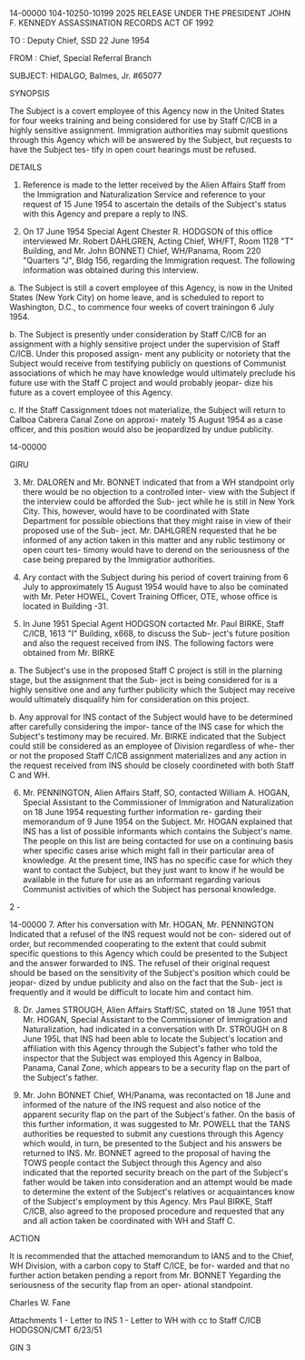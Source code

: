 14-00000
104-10250-10199
2025 RELEASE UNDER THE PRESIDENT JOHN F. KENNEDY ASSASSINATION RECORDS ACT OF 1992

TO : Deputy Chief, SSD 22 June 1954

FROM : Chief, Special Referral Branch

SUBJECT: HIDALGO, Balmes, Jr.
#65077

SYNOPSIS

The Subject is a covert employee of this Agency now in the 
United States for four weeks training and being considered for 
use by Staff C/ICB in a highly sensitive assignment. Immigration 
authorities may submit questions through this Agency which will 
be answered by the Subject, but reçuests to have the Subject tes- 
tify in open court hearings must be refused.

DETAILS

1. Reference is made to the letter received by the Alien 
Affairs Staff from the Immigration and Naturalization Service 
and reference to your request of 15 June 1954 to ascertain the 
details of the Subject's status with this Agency and prepare a 
reply to INS.

2. On 17 June 1954 Special Agent Chester R. HODGSON of this 
office interviewed Mr. Robert DAHLGREN, Acting Chief, WH/FT, Room 
1128 "T" Building, and Mr. John BONNET) Chief, WH/Panama, Room 
220 "Quarters "J", Bldg 156, regarding the Immigration request. The 
following information was obtained during this interview.

a. The Subject is still a covert employee of this Agency, 
is now in the United States (New York City) on home leave, and 
is scheduled to report to Washington, D.C., to commence four 
weeks of covert trainingon 6 July 1954.

b. The Subject is presently under consideration by Staff 
C/ICB for an assignment with a highly sensitive project under 
the supervision of Staff C/ICB. Under this proposed assign- 
ment any publicity or notoriety that the Subject would receive 
from testifying publicly on questions of Communist associations 
of which he may have knowledge would ultimately preclude his 
future use with the Staff C project and would probably jeopar- 
dize his future as a covert employee of this Agency.

c. If the Staff Cassignment tdoes not materialize, the 
Subject will return to Calboa Cabrera Canal Zone on approxi- 
mately 15 August 1954 as a case officer, and this position 
would also be jeopardized by undue publicity.

14-00000

GIRU

3. Mr. DALOREN and Mr. BONNET indicated that from a WH 
standpoint orly there would be no objection to a controlled inter- 
view with the Subject if the interview could be afforded the Sub- 
ject while he is still in New York City. This, however, would 
have to be coordinated with State Department for possible obiections 
that they might raise in view of their proposed use of the Sub- 
ject. Mr. DAHLGREN requested that he be informed of any action 
taken in this matter and any rublic testimony or open court tes- 
timony would have to derend on the seriousness of the case being 
prepared by the Immigratior authorities.

4. Ary contact with the Subject during his period of covert 
training from 6 July to approximately 15 August 1954 would have to 
also be cominated with Mr. Peter HOWEL, Covert Training Officer, 
OTE, whose office is located in Building -31.

5. In June 1951 Special Agent HODGSON cortacted Mr. Paul BIRKE,
Staff C/ICB, 1613 "I" Building, x668, to discuss the Sub-
ject's future position and also the request received from INS.
The following factors were obtained from Mr. BIRKE

a. The Subject's use in the proposed Staff C project is 
still in the plarning stage, but the assignment that the Sub- 
ject is being considered for is a highly sensitive one and 
any further publicity which the Subject may receive would 
ultimately disqualify him for consideration on this project.

b. Any approval for INS contact of the Subject would 
have to be determined after carefully considering the impor- 
tance of the INS case for which the Subject's testimony may 
be recuired. Mr. BIRKE indicated that the Subject could still 
be considered as an employee of Division regardless of whe- 
ther or not the proposed Staff C/ICB assignment materializes 
and any action in the request received from INS should be 
closely coordineted with both Staff C and WH.

6. Mr. PENNINGTON, Alien Affairs Staff, SO, contacted William 
A. HOGAN, Special Assistant to the Commissioner of Immigration and 
Naturalization on 18 June 1954 requesting further information re- 
garding their memorandum of 9 June 1954 on the Subject. Mr. HOGAN 
explained that INS has a list of possible informants which contains 
the Subject's name. The people on this list are being contacted for 
use on a continuing basis wher specific cases arise which might 
fall in their particular area of knowledge. At the present time, 
INS has no specific case for which they want to contact the Subject, 
but they just want to know if he would be available in the future 
for use as an informant regarding various Communist activities of 
which the Subject has personal knowledge.

2 -

14-00000
7. After his conversation with Mr. HOGAN, Mr. PENNINGTON 
Indicated that a refusel of the INS request would not be con- 
sidered out of order, but recommended cooperating to the extent 
that could submit specific questions to this Agency which 
could be presented to the Subject and the answer forwarded to 
INS. The refusel of their original request should be based on 
the sensitivity of the Subject's position which could be jeopar- 
dized by undue publicity and also on the fact that the Sub- 
ject is frequently and it would be difficult to locate him 
and contact him.

8. Dr. James STROUGH, Alien Affairs Staff/SC, stated on 18 
June 1951 that Mr. HOGAN, Special Assistant to the Commissioner 
of Immigration and Naturalization, had indicated in a conversation 
with Dr. STROUGH on 8 June 195L that INS had been able to locate 
the Subject's location and affiliation with this Agency through 
the Subject's father who told the inspector that the Subject was 
employed this Agency in Balboa, Panama, Canal Zone, which appears 
to be a security flap on the part of the Subject's father.

9. Mr. John BONNET Chief, WH/Panama, was recontacted on 18 
June and informed of the nature of the INS request and also 
notice of the apparent security flap on the part of the Subject's 
father. On the basis of this further information, it was suggested 
to Mr. POWELL that the TANS authorities be requested to submit any 
cuestions through this Agency which would, in turn, be presented to 
the Subject and his answers be returned to INS. Mr. BONNET agreed 
to the proposal of having the TOWS people contact the Subject 
through this Agency and also indicated that the reported security 
breach on the part of the Subject's father would be taken into 
consideration and an attempt would be made to determine the extent 
of the Subject's relatives or acquaintances know of the Subject's 
employment by this Agency. Mrs Paul BIRKE, Staff C/ICB, also 
agreed to the proposed procedure and requested that any and all 
action taken be coordinated with WH and Staff C.

ACTION

It is recommended that the attached memorandum to IANS and to 
the Chief, WH Division, with a carbon copy to Staff C/ICE, be for- 
warded and that no further action betaken pending a report from Mr. 
BONNET Yegarding the seriousness of the security flap from an oper- 
ational standpoint.

Charles W. Fane

Attachments
1 - Letter to INS
1 - Letter to WH with cc to Staff C/ICB
HODGSON/CMT
6/23/51

GIN
3
